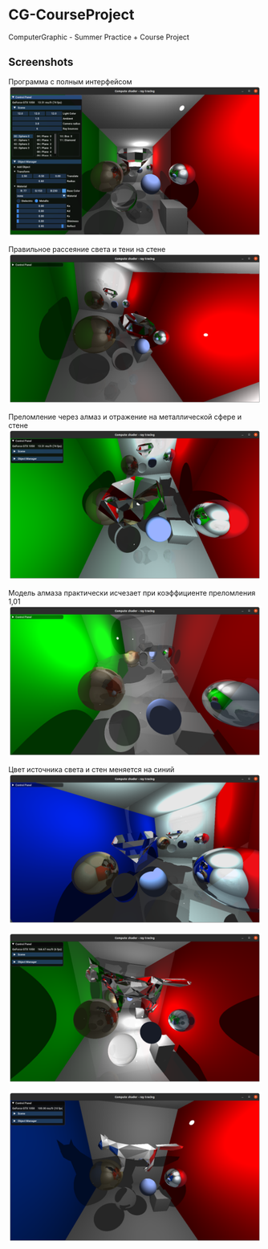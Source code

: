 # CG-CourseProject

ComputerGraphic - Summer Practice + Course Project

## Screenshots

Программа с полным интерфейсом
![](doc/tex/img/screenshot/p1.png)

Правильное рассеяние света и тени на стене
![](doc/tex/img/screenshot/p2.png)

Преломление через алмаз и отражение на металлической сфере и стене
![](doc/tex/img/screenshot/p3.png)

Модель алмаза практически исчезает при коэффициенте преломления 1,01
![](doc/tex/img/screenshot/p4.png)

Цвет источника света и стен меняется на синий
![](doc/tex/img/screenshot/p5.png)

![](doc/tex/img/screenshot/a1.png)

![](doc/tex/img/screenshot/a2.png)
